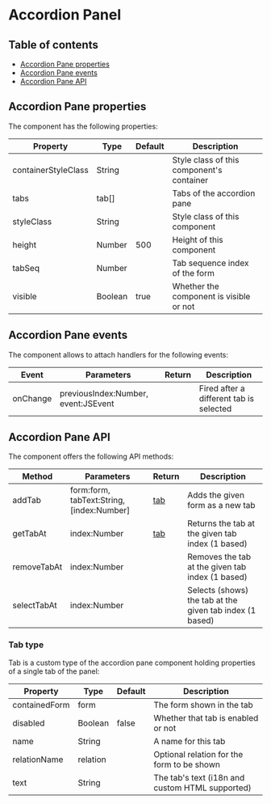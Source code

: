 # Accordion Panel

## Table of contents

* [Accordion Pane properties](accordion-pane.md#accordion-pane-properties)
* [Accordion Pane events](accordion-pane.md#accordion-pane-events)
* [Accordion Pane API](accordion-pane.md#accordion-pane-api)

## Accordion Pane properties

The component has the following properties:

| Property            | Type    | Default | Description                               |
| ------------------- | ------- | ------- | ----------------------------------------- |
| containerStyleClass | String  |         | Style class of this component's container |
| tabs                | tab\[]  |         | Tabs of the accordion pane                |
| styleClass          | String  |         | Style class of this component             |
| height              | Number  | 500     | Height of this component                  |
| tabSeq              | Number  |         | Tab sequence index of the form            |
| visible             | Boolean | true    | Whether the component is visible or not   |

## Accordion Pane events

The component allows to attach handlers for the following events:

| Event    | Parameters                          | Return | Description                             |
| -------- | ----------------------------------- | ------ | --------------------------------------- |
| onChange | previousIndex:Number, event:JSEvent |        | Fired after a different tab is selected |

## Accordion Pane API

The component offers the following API methods:

| Method      | Parameters                                 | Return                            | Description                                              |
| ----------- | ------------------------------------------ | --------------------------------- | -------------------------------------------------------- |
| addTab      | form:form, tabText:String, \[index:Number] | [tab](accordion-pane.md#tab-type) | Adds the given form as a new tab                         |
| getTabAt    | index:Number                               | [tab](accordion-pane.md#tab-type) | Returns the tab at the given tab index (1 based)         |
| removeTabAt | index:Number                               |                                   | Removes the tab at the given tab index (1 based)         |
| selectTabAt | index:Number                               |                                   | Selects (shows) the tab at the given tab index (1 based) |

### Tab type

Tab is a custom type of the accordion pane component holding properties of a single tab of the panel:

| Property      | Type     | Default | Description                                     |
| ------------- | -------- | ------- | ----------------------------------------------- |
| containedForm | form     |         | The form shown in the tab                       |
| disabled      | Boolean  | false   | Whether that tab is enabled or not              |
| name          | String   |         | A name for this tab                             |
| relationName  | relation |         | Optional relation for the form to be shown      |
| text          | String   |         | The tab's text (i18n and custom HTML supported) |
